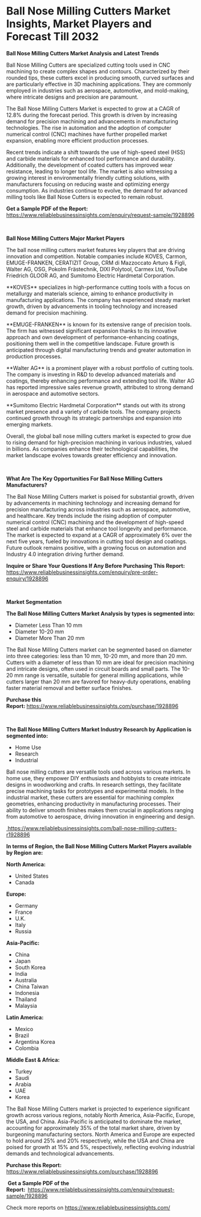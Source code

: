 <p><h1>Ball Nose Milling Cutters Market Insights, Market Players and Forecast Till 2032</h1></p><p><strong>Ball Nose Milling Cutters Market Analysis and Latest Trends</strong></p>
<p><p>Ball Nose Milling Cutters are specialized cutting tools used in CNC machining to create complex shapes and contours. Characterized by their rounded tips, these cutters excel in producing smooth, curved surfaces and are particularly effective in 3D machining applications. They are commonly employed in industries such as aerospace, automotive, and mold-making, where intricate designs and precision are paramount.</p><p>The Ball Nose Milling Cutters Market is expected to grow at a CAGR of 12.8% during the forecast period. This growth is driven by increasing demand for precision machining and advancements in manufacturing technologies. The rise in automation and the adoption of computer numerical control (CNC) machines have further propelled market expansion, enabling more efficient production processes.</p><p>Recent trends indicate a shift towards the use of high-speed steel (HSS) and carbide materials for enhanced tool performance and durability. Additionally, the development of coated cutters has improved wear resistance, leading to longer tool life. The market is also witnessing a growing interest in environmentally friendly cutting solutions, with manufacturers focusing on reducing waste and optimizing energy consumption. As industries continue to evolve, the demand for advanced milling tools like Ball Nose Cutters is expected to remain robust.</p></p>
<p><strong>Get a Sample PDF of the Report:&nbsp;</strong> <a href="https://www.reliablebusinessinsights.com/enquiry/request-sample/1928896?utm_campaign=3083&utm_medium=2&utm_source=Github&utm_content=ia&utm_term=29032025&utm_id=ball-nose-milling-cutters">https://www.reliablebusinessinsights.com/enquiry/request-sample/1928896</a></p>
<p>&nbsp;</p>
<p><strong>Ball Nose Milling Cutters Major Market Players</strong></p>
<p><p>The ball nose milling cutters market features key players that are driving innovation and competition. Notable companies include KOVES, Carmon, EMUGE-FRANKEN, CERATIZIT Group, CRM di Mazzoccato Arturo & Figli, Walter AG, OSG, Pokolm Frästechnik, DIXI Polytool, Carmex Ltd, YouTube Friedrich GLOOR AG, and Sumitomo Electric Hardmetal Corporation.</p><p>**KOVES** specializes in high-performance cutting tools with a focus on metallurgy and materials science, aiming to enhance productivity in manufacturing applications. The company has experienced steady market growth, driven by advancements in tooling technology and increased demand for precision machining.</p><p>**EMUGE-FRANKEN** is known for its extensive range of precision tools. The firm has witnessed significant expansion thanks to its innovative approach and own development of performance-enhancing coatings, positioning them well in the competitive landscape. Future growth is anticipated through digital manufacturing trends and greater automation in production processes.</p><p>**Walter AG** is a prominent player with a robust portfolio of cutting tools. The company is investing in R&D to develop advanced materials and coatings, thereby enhancing performance and extending tool life. Walter AG has reported impressive sales revenue growth, attributed to strong demand in aerospace and automotive sectors.</p><p>**Sumitomo Electric Hardmetal Corporation** stands out with its strong market presence and a variety of carbide tools. The company projects continued growth through its strategic partnerships and expansion into emerging markets.</p><p>Overall, the global ball nose milling cutters market is expected to grow due to rising demand for high-precision machining in various industries, valued in billions. As companies enhance their technological capabilities, the market landscape evolves towards greater efficiency and innovation.</p></p>
<p>&nbsp;</p>
<p><strong>What Are The Key Opportunities For Ball Nose Milling Cutters Manufacturers?</strong></p>
<p><p>The Ball Nose Milling Cutters market is poised for substantial growth, driven by advancements in machining technology and increasing demand for precision manufacturing across industries such as aerospace, automotive, and healthcare. Key trends include the rising adoption of computer numerical control (CNC) machining and the development of high-speed steel and carbide materials that enhance tool longevity and performance. The market is expected to expand at a CAGR of approximately 6% over the next five years, fueled by innovations in cutting tool design and coatings. Future outlook remains positive, with a growing focus on automation and Industry 4.0 integration driving further demand.</p></p>
<p><strong>Inquire or Share Your Questions If Any Before Purchasing This Report:</strong> <a href="https://www.reliablebusinessinsights.com/enquiry/pre-order-enquiry/1928896?utm_campaign=3083&utm_medium=2&utm_source=Github&utm_content=ia&utm_term=29032025&utm_id=ball-nose-milling-cutters">https://www.reliablebusinessinsights.com/enquiry/pre-order-enquiry/1928896</a></p>
<p>&nbsp;</p>
<p><strong>Market Segmentation</strong></p>
<p><strong>The Ball Nose Milling Cutters Market Analysis by types is segmented into:</strong></p>
<p><ul><li>Diameter Less Than 10 mm</li><li>Diameter 10-20 mm</li><li>Diameter More Than 20 mm</li></ul></p>
<p><p>The Ball Nose Milling Cutters market can be segmented based on diameter into three categories: less than 10 mm, 10-20 mm, and more than 20 mm. Cutters with a diameter of less than 10 mm are ideal for precision machining and intricate designs, often used in circuit boards and small parts. The 10-20 mm range is versatile, suitable for general milling applications, while cutters larger than 20 mm are favored for heavy-duty operations, enabling faster material removal and better surface finishes.</p></p>
<p><strong>Purchase this Report:&nbsp;</strong><a href="https://www.reliablebusinessinsights.com/purchase/1928896?utm_campaign=3083&utm_medium=2&utm_source=Github&utm_content=ia&utm_term=29032025&utm_id=ball-nose-milling-cutters">https://www.reliablebusinessinsights.com/purchase/1928896</a></p>
<p>&nbsp;</p>
<p><strong>The Ball Nose Milling Cutters Market Industry Research by Application is segmented into:</strong></p>
<p><ul><li>Home Use</li><li>Research</li><li>Industrial</li></ul></p>
<p><p>Ball nose milling cutters are versatile tools used across various markets. In home use, they empower DIY enthusiasts and hobbyists to create intricate designs in woodworking and crafts. In research settings, they facilitate precise machining tasks for prototypes and experimental models. In the industrial market, these cutters are essential for machining complex geometries, enhancing productivity in manufacturing processes. Their ability to deliver smooth finishes makes them crucial in applications ranging from automotive to aerospace, driving innovation in engineering and design.</p></p>
<p><a href="https://www.reliablebusinessinsights.com/ball-nose-milling-cutters-r1928896?utm_campaign=3083&utm_medium=2&utm_source=Github&utm_content=ia&utm_term=29032025&utm_id=ball-nose-milling-cutters">&nbsp;https://www.reliablebusinessinsights.com/ball-nose-milling-cutters-r1928896</a></p>
<p><strong>In terms of Region, the Ball Nose Milling Cutters Market Players available by Region are:</strong></p>
<p>
    <p> <strong> North America: </strong>
        <ul>
            <li>United States</li>
            <li>Canada</li>
        </ul>
        </p> 
    <p> <strong> Europe: </strong>
        <ul>
            <li>Germany</li>
            <li>France</li>
            <li>U.K.</li>
            <li>Italy</li>
            <li>Russia</li>
        </ul>
        </p> 
    <p> <strong> Asia-Pacific: </strong>
        <ul>
            <li>China</li>
            <li>Japan</li>
            <li>South Korea</li>
            <li>India</li>
            <li>Australia</li>
            <li>China Taiwan</li>
            <li>Indonesia</li>
            <li>Thailand</li>
            <li>Malaysia</li>
        </ul>
        </p> 
    <p> <strong> Latin America: </strong>
        <ul>
            <li>Mexico</li>
            <li>Brazil</li>
            <li>Argentina Korea</li>
            <li>Colombia</li>
        </ul>
        </p> 
    <p> <strong> Middle East & Africa: </strong>
        <ul>
            <li>Turkey</li>
            <li>Saudi</li>
            <li>Arabia</li>
            <li>UAE</li>
            <li>Korea</li>
        </ul>
    </p>
    </p>
<p><p>The Ball Nose Milling Cutters market is projected to experience significant growth across various regions, notably North America, Asia-Pacific, Europe, the USA, and China. Asia-Pacific is anticipated to dominate the market, accounting for approximately 35% of the total market share, driven by burgeoning manufacturing sectors. North America and Europe are expected to hold around 25% and 20% respectively, while the USA and China are poised for growth at 15% and 5%, respectively, reflecting evolving industrial demands and technological advancements.</p></p>
<p><strong>Purchase this Report: </strong><a href="https://www.reliablebusinessinsights.com/purchase/1928896?utm_campaign=3083&utm_medium=2&utm_source=Github&utm_content=ia&utm_term=29032025&utm_id=ball-nose-milling-cutters">https://www.reliablebusinessinsights.com/purchase/1928896</a></p>
<p>&nbsp;<strong>Get a Sample PDF of the Report:&nbsp;&nbsp;</strong><a href="https://www.reliablebusinessinsights.com/enquiry/request-sample/1928896?utm_campaign=3083&utm_medium=2&utm_source=Github&utm_content=ia&utm_term=29032025&utm_id=ball-nose-milling-cutters">https://www.reliablebusinessinsights.com/enquiry/request-sample/1928896</a></p>
<p><strong></strong></p>
<p>Check more reports on <a href="https://www.reliablebusinessinsights.com/?utm_campaign=3083&utm_medium=2&utm_source=Github&utm_content=ia&utm_term=29032025&utm_id=ball-nose-milling-cutters">https://www.reliablebusinessinsights.com/</a></p>